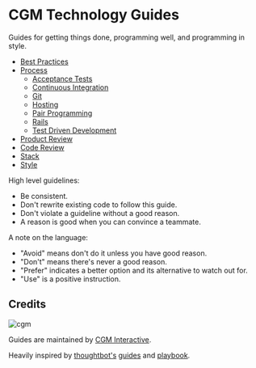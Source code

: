 CGM Technology Guides
=====================

Guides for getting things done, programming well, and programming in style.

* [Best Practices](./best-practices.md)
* [Process](/process)
  * [Acceptance Tests](/process/acceptance-tests.md)
  * [Continuous Integration](/process/continuous-integration.md)
  * [Git](/process/git.md)
  * [Hosting](/process/hosting.md)
  * [Pair Programming](/process/pair-programming.md)
  * [Rails](/process/rails.md)
  * [Test Driven Development](/process/test-driven-development.md)
* [Product Review](./product-review.md)
* [Code Review](./code-review.md)
* [Stack](./stack,md)
* [Style](./style-guide.md)

High level guidelines:

* Be consistent.
* Don't rewrite existing code to follow this guide.
* Don't violate a guideline without a good reason.
* A reason is good when you can convince a teammate.

A note on the language:

* "Avoid" means don't do it unless you have good reason.
* "Don't" means there's never a good reason.
* "Prefer" indicates a better option and its alternative to watch out for.
* "Use" is a positive instruction.

Credits
-------

![cgm](https://avatars1.githubusercontent.com/u/10520654?v=4&s=200)

Guides are maintained by [CGM Interactive](http://cgminteractive.com/).

Heavily inspired by [thoughtbot's](https://thoughtbot.com/) [guides](https://github.com/thoughtbot/guides) and [playbook](https://thoughtbot.com/playbook).